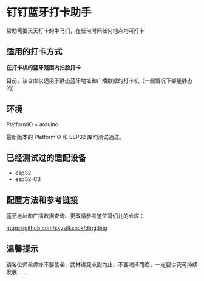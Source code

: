 # 钉钉蓝牙打卡助手

帮助需要天天打卡的牛马们，在任何时间任何地点均可打卡

## 适用的打卡方式

**在打卡机的蓝牙范围内扫脸打卡**

目前，该仓库仅适用于静态蓝牙地址和广播数据的打卡机（一般情况下都是静态的）

## 环境

PlatformIO + arduino

最新版本的 PlatformIO 和 ESP32 库均测试通过。

## 已经测试过的适配设备

* esp32
* esp32-C3

## 配置方法和参考链接

蓝牙地址和广播数据查询、更改请参考这位哥们儿的仓库：

https://github.com/skysilksock/dingding

## 温馨提示

请各位师弟师妹不要偷袭，武林讲究点到为止，不要竭泽而渔，一定要讲究可持续发展……
